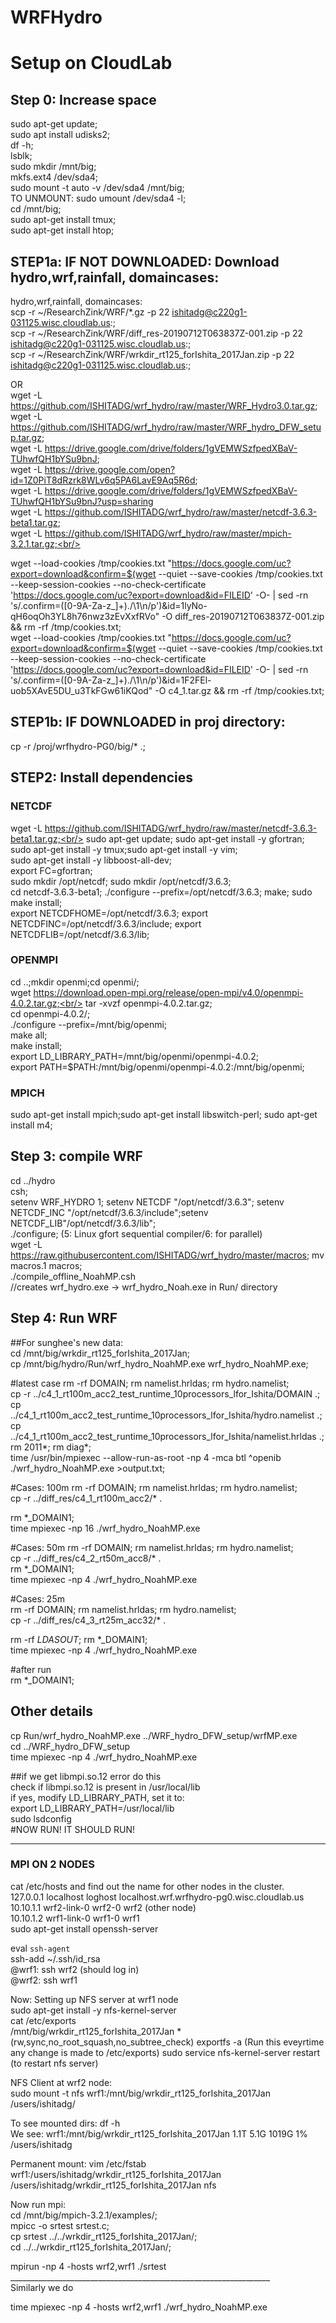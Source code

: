 # WRFHydro
# Setup on CloudLab
## Step 0: Increase space
sudo apt-get update;  <br/> 
sudo apt install udisks2;  <br/>
df -h;  <br/>
lsblk;  <br/>
sudo mkdir /mnt/big; <br/>
mkfs.ext4 /dev/sda4; <br/>
sudo mount -t auto -v /dev/sda4 /mnt/big; <br/>
TO UNMOUNT: sudo umount /dev/sda4 -l; <br/>
cd /mnt/big;<br/>
sudo apt-get install tmux; <br/>
sudo apt-get install htop; <br/>

## STEP1a: IF NOT DOWNLOADED: Download hydro,wrf,rainfall, domaincases:
hydro,wrf,rainfall, domaincases:<br/>
scp -r ~/ResearchZink/WRF/*.gz -p 22 ishitadg@c220g1-031125.wisc.cloudlab.us:;<br/>
scp -r ~/ResearchZink/WRF/diff_res-20190712T063837Z-001.zip -p 22 ishitadg@c220g1-031125.wisc.cloudlab.us:;<br/>
scp -r ~/ResearchZink/WRF/wrkdir_rt125_forIshita_2017Jan.zip -p 22 ishitadg@c220g1-031125.wisc.cloudlab.us:; <br/>
 
OR <br/>
wget -L https://github.com/ISHITADG/wrf_hydro/raw/master/WRF_Hydro3.0.tar.gz; <br/>
wget -L https://github.com/ISHITADG/wrf_hydro/raw/master/WRF_hydro_DFW_setup.tar.gz; <br/>
wget -L https://drive.google.com/drive/folders/1gVEMWSzfpedXBaV-TUhwfQH1bYSu9bnJ; <br/>
wget -L https://drive.google.com/open?id=1Z0PiT8dRzrk8WLv6q5PA6LavE9Aq5R6d; <br/>
wget -L https://drive.google.com/drive/folders/1gVEMWSzfpedXBaV-TUhwfQH1bYSu9bnJ?usp=sharing <br/>
wget -L https://github.com/ISHITADG/wrf_hydro/raw/master/netcdf-3.6.3-beta1.tar.gz; <br/>
wget -L https://github.com/ISHITADG/wrf_hydro/raw/master/mpich-3.2.1.tar.gz;<br/>

wget --load-cookies /tmp/cookies.txt "https://docs.google.com/uc?export=download&confirm=$(wget --quiet --save-cookies /tmp/cookies.txt --keep-session-cookies --no-check-certificate 'https://docs.google.com/uc?export=download&id=FILEID' -O- | sed -rn 's/.confirm=([0-9A-Za-z_]+)./\1\n/p')&id=1lyNo-qH6oqOh3YL8h76nwz3zEvXxfRVo" -O diff_res-20190712T063837Z-001.zip && rm -rf /tmp/cookies.txt;<br/>
wget --load-cookies /tmp/cookies.txt "https://docs.google.com/uc?export=download&confirm=$(wget --quiet --save-cookies /tmp/cookies.txt --keep-session-cookies --no-check-certificate 'https://docs.google.com/uc?export=download&id=FILEID' -O- | sed -rn 's/.confirm=([0-9A-Za-z_]+)./\1\n/p')&id=1F2FEl-uob5XAvE5DU_u3TkFGw61iKQod" -O c4_1.tar.gz && rm -rf /tmp/cookies.txt;<br/>
## STEP1b: IF DOWNLOADED in proj directory:
cp -r /proj/wrfhydro-PG0/big/* .;

## STEP2: Install dependencies
### NETCDF
wget -L https://github.com/ISHITADG/wrf_hydro/raw/master/netcdf-3.6.3-beta1.tar.gz;<br/>
sudo apt-get update; sudo apt-get install -y gfortran; <br/>
sudo apt-get install -y tmux;sudo apt-get install -y vim;<br/>
sudo apt-get install -y libboost-all-dev;<br/>
export FC=gfortran;<br/>
sudo mkdir /opt/netcdf; sudo mkdir /opt/netcdf/3.6.3;<br/>
cd netcdf-3.6.3-beta1; ./configure --prefix=/opt/netcdf/3.6.3; make; sudo make install;<br/>
export NETCDFHOME=/opt/netcdf/3.6.3; export NETCDFINC=/opt/netcdf/3.6.3/include; export NETCDFLIB=/opt/netcdf/3.6.3/lib;<br/>
### OPENMPI
cd ..;mkdir openmi;cd openmi/;<br/>
wget https://download.open-mpi.org/release/open-mpi/v4.0/openmpi-4.0.2.tar.gz;<br/>
tar -xvzf openmpi-4.0.2.tar.gz;<br/>
cd openmpi-4.0.2/;<br/>
./configure --prefix=/mnt/big/openmi;<br/>
make all;<br/>
make install;<br/>
export LD_LIBRARY_PATH=/mnt/big/openmi/openmpi-4.0.2;<br/>
export PATH=$PATH:/mnt/big/openmi/openmpi-4.0.2:/mnt/big/openmi;<br/>

 
### MPICH
sudo apt-get install mpich;sudo apt-get install libswitch-perl; sudo apt-get install m4;<br/>

## Step 3: compile WRF
cd ../hydro<br/>
csh;<br/>
setenv WRF_HYDRO 1; 
setenv NETCDF "/opt/netcdf/3.6.3"; setenv NETCDF_INC "/opt/netcdf/3.6.3/include";setenv NETCDF_LIB"/opt/netcdf/3.6.3/lib";<br/>
./configure;  (5: Linux gfort sequential compiler/6: for parallel)<br/>
wget -L https://raw.githubusercontent.com/ISHITADG/wrf_hydro/master/macros; mv macros.1 macros;<br/>
./compile_offline_NoahMP.csh<br/> //creates wrf_hydro.exe -> wrf_hydro_Noah.exe in Run/ directory<br/>

## Step 4: Run WRF
##For sunghee's new data:<br/>
cd /mnt/big/wrkdir_rt125_forIshita_2017Jan;<br/>
cp /mnt/big/hydro/Run/wrf_hydro_NoahMP.exe wrf_hydro_NoahMP.exe;<br/>

#latest case
rm -rf DOMAIN; rm namelist.hrldas; rm hydro.namelist;<br/>
cp -r ../c4_1_rt100m_acc2_test_runtime_10processors_lfor_Ishita/DOMAIN .; <br/>
cp ../c4_1_rt100m_acc2_test_runtime_10processors_lfor_Ishita/hydro.namelist .;<br/>
cp ../c4_1_rt100m_acc2_test_runtime_10processors_lfor_Ishita/namelist.hrldas .;<br/>
rm 2011*; rm diag*; <br/>
time /usr/bin/mpiexec --allow-run-as-root -np 4 -mca btl ^openib ./wrf_hydro_NoahMP.exe >output.txt; <br/>

#Cases: 100m
rm -rf DOMAIN; rm namelist.hrldas; rm hydro.namelist; <br/>
cp -r ../diff_res/c4_1_rt100m_acc2/* .<br/>

rm *_DOMAIN1;<br/>
time mpiexec -np 16 ./wrf_hydro_NoahMP.exe<br/>

#Cases: 50m
rm -rf DOMAIN; rm namelist.hrldas; rm hydro.namelist;<br/>
cp -r ../diff_res/c4_2_rt50m_acc8/* .<br/>
rm *_DOMAIN1;<br/>
time mpiexec -np 4 ./wrf_hydro_NoahMP.exe<br/>

#Cases: 25m<br/>
rm -rf DOMAIN; rm namelist.hrldas; rm hydro.namelist;<br/>
cp -r ../diff_res/c4_3_rt25m_acc32/* .<br/>

rm -rf *LDASOUT*; rm *_DOMAIN1;<br/>
time mpiexec -np 4 ./wrf_hydro_NoahMP.exe<br/>

#after run<br/>
rm *_DOMAIN1;<br/>

## Other details
cp Run/wrf_hydro_NoahMP.exe ../WRF_hydro_DFW_setup/wrfMP.exe<br/>
cd ../WRF_hydro_DFW_setup<br/>
time mpiexec -np 4 ./wrf_hydro_NoahMP.exe <br/>

##if we get libmpi.so.12 error do this<br/>
check if libmpi.so.12 is present in /usr/local/lib<br/>
if yes, modify LD_LIBRARY_PATH, set it to:<br/>
export LD_LIBRARY_PATH=/usr/local/lib<br/>
sudo lsdconfig<br/>
#NOW RUN! IT SHOULD RUN!<br/>
_________________________________________________________________
### MPI ON 2 NODES<br/>

cat /etc/hosts and find out the name for other nodes in the cluster. <br/>
	127.0.0.1       localhost loghost localhost.wrf.wrfhydro-pg0.wisc.cloudlab.us<br/>
	10.10.1.1       wrf2-link-0 wrf2-0 wrf2 (other node)<br/>
	10.10.1.2       wrf1-link-0 wrf1-0 wrf1<br/>
sudo apt-get install openssh-server<br/>

eval `ssh-agent`<br/>
ssh-add ~/.ssh/id_rsa<br/>
@wrf1: ssh wrf2 (should log in)<br/>
@wrf2: ssh wrf1<br/>

Now: Setting up NFS server at wrf1 node<br/>
sudo apt-get install -y nfs-kernel-server<br/>
cat /etc/exports<br/>
/mnt/big/wrkdir_rt125_forIshita_2017Jan *(rw,sync,no_root_squash,no_subtree_check)
exportfs -a (Run this eveyrtime any change is made to /etc/exports)
sudo service nfs-kernel-server restart (to restart nfs server)<br/>

NFS Client at wrf2 node:<br/>
sudo mount -t nfs wrf1:/mnt/big/wrkdir_rt125_forIshita_2017Jan /users/ishitadg/<br/>

To see mounted dirs: df -h <br/>
We see: wrf1:/mnt/big/wrkdir_rt125_forIshita_2017Jan  1.1T  5.1G 1019G   1% /users/ishitadg<br/>

Permanent mount: vim /etc/fstab<br/>
wrf1:/users/ishitadg/wrkdir_rt125_forIshita_2017Jan /users/ishitadg/wrkdir_rt125_forIshita_2017Jan nfs<br/>

Now run mpi: <br/>
cd /mnt/big/mpich-3.2.1/examples/;<br/>
mpicc -o srtest srtest.c;<br/>
cp srtest ../../wrkdir_rt125_forIshita_2017Jan/;<br/>
cd ../../wrkdir_rt125_forIshita_2017Jan/;<br/>

mpirun -np 4 -hosts wrf2,wrf1 ./srtest <br/>
_________________________________________________________________<br/>
Similarly we do <br/>

time mpiexec -np 4 -hosts wrf2,wrf1 ./wrf_hydro_NoahMP.exe<br/>

